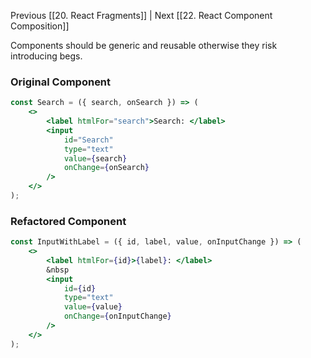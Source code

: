 Previous [[20. React Fragments]] | Next [[22. React Component Composition]]

Components should be generic and reusable otherwise they risk introducing begs.

### Original Component

```jsx
const Search = ({ search, onSearch }) => (
	<>
		<label htmlFor="search">Search: </label>
		<input
			id="Search"
			type="text"
			value={search}
			onChange={onSearch}
		/>
	</>
);
```

### Refactored Component

```jsx
const InputWithLabel = ({ id, label, value, onInputChange }) => (
	<>
		<label htmlFor={id}>{label}: </label>
		&nbsp
		<input 
			id={id} 
			type="text" 
			value={value} 
			onChange={onInputChange} 
		/>
	</>
);
```